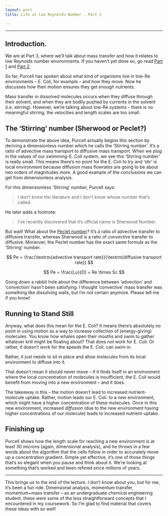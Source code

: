 ```yaml
---
layout: post
title: Life at Low Reynolds Number - Part 2

---
```


<hr>

## Introduction.

We are at Part 3, where we’ll talk about mass transfer and how it relates to low Reynolds number environments. If you haven’t yet done so, go read [Part 1](/texts/life-at-low-Re-1/) and [Part 2](/texts/life-at-low-Re-2/).

So far, Purcell has spoken about what kind of organisms live in low-Re environments – E. Coli, for example – and how they move. Now he discusses how their motion ensures they get enough nutrients.

Mass transfer in dissolved molecules occurs when they diffuse through their solvent, and when they are bodily pushed by currents in the solvent (i.e. stirring). However, we’re talking about low-Re systems – there is no meaningful stirring, the velocities and length scales are too small.

## The ‘Stirring’ number (Sherwood or Peclet?)

To demonstrate the above idea, Purcell actually begins this section by deriving a dimensionless number which he calls the ‘Stirring number’. It’s a ratio of advective mass transport to diffusive mass transport. When we plug in the values of our swimming-E. Coli system, we see this ‘Stirring number’ is really small. This means there’s no point for the E. Coli to try and ‘stir’ is local environment because diffusion mass flowrates are going to be about two orders of magnitudes more. A good example of the conclusions we can get from dimensionless analysis.

For this dimensionless ‘Stirring’ number, Purcell says:

>I don’t know the literature and I don’t know whose number that’s called.

He later adds a footnote:

>I’ve recently discovered that it’s official name is Sherwood Number.

But wait! What about the [Peclet number](https://en.wikipedia.org/wiki/P%C3%A9clet_number)? It’s a ratio of advective transfer to diffusive transfer, whereas Sherwood is a ratio of _convective_ transfer to diffusive. Moreover, the Peclet number has the exact same formula as the ‘Stirring’ number.

$$ Pe = \frac{\textrm{advective transport rate}}{\textrm{diffusive transport rate}} $$

$$ Pe = \frac{Lu}{D} = Re \times Sc $$

Going down a rabbit hole about the difference between ‘advection’ and ‘convection’ hasn’t been satisfying. I thought ‘convective’ mass transfer was something like dissolving walls, but I’m not certain anymore. Please tell me if you know!

## Running to Stand Still

Anyway, what does this mean for the E. Coli? It means there’s absolutely no point in using motion as a way to increase collection of (energy-giving) molecules. You know how whales open their mouths and swim to gather whatever krill might be floating about? That does _not_ work for E. Coli. Or rather, it doesn’t work for the speeds the E. Coli. can swim in.

Rather, it just needs to sit in place and allow molecules from its local environment to diffuse into it.

That doesn’t mean it should never move – if it finds itself in an environment where the local concentration of molecules is insufficient, the E. Coli would benefit from moving into a new environment – and it does.

The takeaway is this – the motion doesn’t lead to increased nutrient-molecule uptake. Rather, motion leads our E. Coli. to a new environment, which might have a higher concentration of these molecules. Once in this new environment, increased _diffusion_ (due to the new environment having higher concentrations of our molecule) leads to increased nutrient-uptake.

## Finishing up

Purcell shows how the length scale for reaching a new environment is at least 30 microns (again, dimensional analysis), and he throws in a few words about the algorithm that the cells follow in order to accurately move up a concentration gradient. Simple yet effective, it’s one of those things that’s so elegant when you pause and think about it. We’re looking at something that’s worked and been refined since millions of years.

<hr>

This brings us to the end of the lecture. I don’t know about you, but for me, it’s been a fun ride. Dimensional analysis, momentum transfer, momentum+mass transfer – as an undergraduate chemical engineering student, these were some of the less straightforward concepts that I encountered in my coursework. So I’m glad to find material that covers these ideas with so well!
